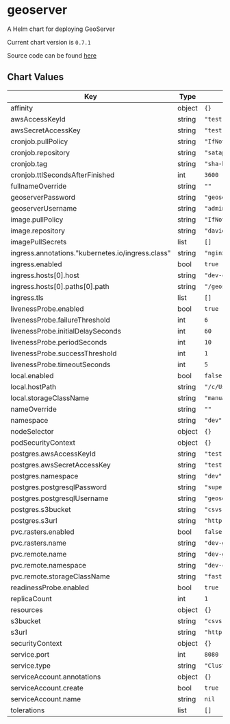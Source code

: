 geoserver
=========
A Helm chart for deploying GeoServer

Current chart version is `0.7.1`

Source code can be found [here](http://geoserver.org/)



## Chart Values

| Key | Type | Default | Description |
|-----|------|---------|-------------|
| affinity | object | `{}` |  |
| awsAccessKeyId | string | `"test"` |  |
| awsSecretAccessKey | string | `"test"` |  |
| cronjob.pullPolicy | string | `"IfNotPresent"` |  |
| cronjob.repository | string | `"satapps/geoserver-backup"` |  |
| cronjob.tag | string | `"sha-be266da"` |  |
| cronjob.ttlSecondsAfterFinished | int | `3600` |  |
| fullnameOverride | string | `""` |  |
| geoserverPassword | string | `"geoserver"` |  |
| geoserverUsername | string | `"admin"` |  |
| image.pullPolicy | string | `"IfNotPresent"` |  |
| image.repository | string | `"davidedelerma/geoserver"` |  |
| imagePullSecrets | list | `[]` |  |
| ingress.annotations."kubernetes.io/ingress.class" | string | `"nginx"` |  |
| ingress.enabled | bool | `true` |  |
| ingress.hosts[0].host | string | `"dev-csvs.sa-catapult.co.uk"` |  |
| ingress.hosts[0].paths[0].path | string | `"/geoserver"` |  |
| ingress.tls | list | `[]` |  |
| livenessProbe.enabled | bool | `true` |  |
| livenessProbe.failureThreshold | int | `6` |  |
| livenessProbe.initialDelaySeconds | int | `60` |  |
| livenessProbe.periodSeconds | int | `10` |  |
| livenessProbe.successThreshold | int | `1` |  |
| livenessProbe.timeoutSeconds | int | `5` |  |
| local.enabled | bool | `false` |  |
| local.hostPath | string | `"/c/Users/Davide.DeLerma/projects/kube_geoserver_dir/"` |  |
| local.storageClassName | string | `"manual"` |  |
| nameOverride | string | `""` |  |
| namespace | string | `"dev"` |  |
| nodeSelector | object | `{}` |  |
| podSecurityContext | object | `{}` |  |
| postgres.awsAccessKeyId | string | `"test"` |  |
| postgres.awsSecretAccessKey | string | `"test"` |  |
| postgres.namespace | string | `"dev"` |  |
| postgres.postgresqlPassword | string | `"supersecret"` |  |
| postgres.postgresqlUsername | string | `"geoserver"` |  |
| postgres.s3bucket | string | `"csvs-backups"` |  |
| postgres.s3url | string | `"http://s3-uk-1.sa-catapult.co.uk"` |  |
| pvc.rasters.enabled | bool | `false` |  |
| pvc.rasters.name | string | `"dev-geoserver-csvs-rasters"` |  |
| pvc.remote.name | string | `"dev-geoserver-csvs"` |  |
| pvc.remote.namespace | string | `"dev-csvs"` |  |
| pvc.remote.storageClassName | string | `"fast"` |  |
| readinessProbe.enabled | bool | `true` |  |
| replicaCount | int | `1` |  |
| resources | object | `{}` |  |
| s3bucket | string | `"csvs-backups"` |  |
| s3url | string | `"http://s3-uk-1.sa-catapult.co.uk"` |  |
| securityContext | object | `{}` |  |
| service.port | int | `8080` |  |
| service.type | string | `"ClusterIP"` |  |
| serviceAccount.annotations | object | `{}` |  |
| serviceAccount.create | bool | `true` |  |
| serviceAccount.name | string | `nil` |  |
| tolerations | list | `[]` |  |
